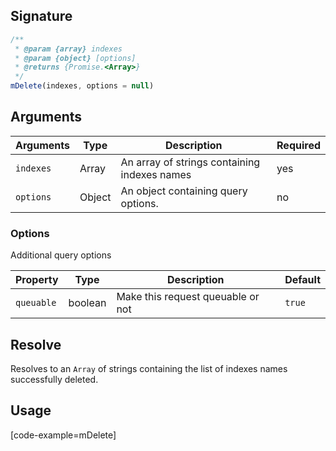 ## Signature

``` javascript
/**
 * @param {array} indexes
 * @param {object} [options]
 * @returns {Promise.<Array>}
 */
mDelete(indexes, options = null)
```

## Arguments

| Arguments     | Type        | Description                         | Required
|---------------|-------------|-------------------------------------|----------
| ``indexes``   | Array      | An array of strings containing indexes names | yes
| ``options``   | Object      | An object containing query options. | no

### __Options__

Additional query options

| Property | Type    | Description                       | Default |
| -------- | ------- | --------------------------------- | ------- |
| `queuable` | boolean | Make this request queuable or not | `true` |

## Resolve

Resolves to an `Array` of strings containing the list of indexes names successfully deleted.

## Usage

[code-example=mDelete]